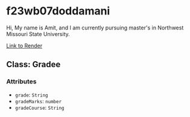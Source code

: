 # f23wb07doddamani

Hi, My name is Amit, and I am currently pursuing master's in Northwest Missouri State University.

[Link to Render](https://f23wb07doddamani.onrender.com)

## Class: Gradee
### Attributes
* `grade`: `String` 
* `gradeMarks`: `number`
* `gradeCourse`: `String`